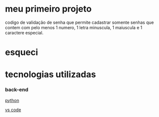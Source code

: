 # meu primeiro projeto

codigo de validação de senha que permite cadastrar somente senhas que contem com pelo menos 1 numero, 1 letra minuscula, 1 maiuscula e 1 caractere especial.

# esqueci

# tecnologias utilizadas

### back-end

[python](https://www.python.org/)

[vs code](https://code.visualstudio.com/) 
